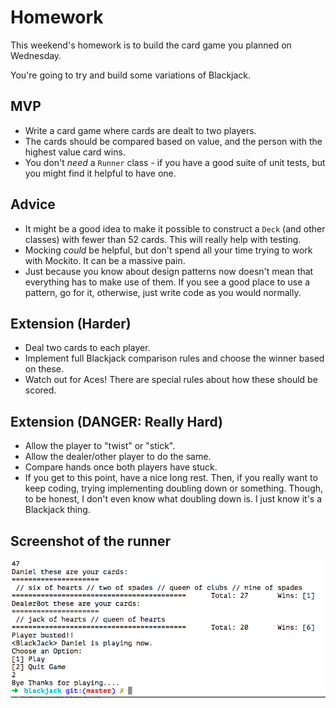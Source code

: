 # Homework

This weekend's homework is to build the card game you planned on Wednesday.

You're going to try and build some variations of Blackjack.

## MVP
- Write a card game where cards are dealt to two players.
- The cards should be compared based on value, and the person with the highest value card wins.
- You don't *need* a `Runner` class - if you have a good suite of unit tests, but you might find it helpful to have one.

## Advice
- It might be a good idea to make it possible to construct a `Deck` (and other classes) with fewer than 52 cards. This will really help with testing.
- Mocking *could* be helpful, but don't spend all your time trying to work with Mockito. It can be a massive pain.
- Just because you know about design patterns now doesn't mean that everything has to make use of them. If you see a good place to use a pattern, go for it, otherwise, just write code as you would normally.

## Extension (Harder)
- Deal two cards to each player.
- Implement full Blackjack comparison rules and choose the winner based on these.
- Watch out for Aces! There are special rules about how these should be scored.

## Extension (DANGER: Really Hard)
- Allow the player to "twist" or "stick".
- Allow the dealer/other player to do the same.
- Compare hands once both players have stuck.
- If you get to this point, have a nice long rest. Then, if you really want to keep coding, trying implementing doubling down or something. Though, to be honest, I don't even know what doubling down is. I just know it's a Blackjack thing.

## Screenshot of the runner

![blackJack](https://github.com/danie16arrido/BlackJack/blob/master/Screen%20Shot%20Runner.png)
